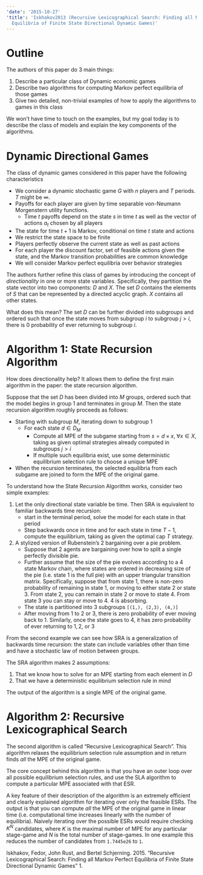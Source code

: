 ```yaml
---
'date': '2015-10-27'
'title': 'Iskhakov2013 (Recursive Lexicographical Search: Finding all Markov Perfect
  Equilibria of Finite State Directional Dynamic Games)'
---
```


<h1 id="outline">Outline</h1>
<p>The authors of this paper do 3 main things:</p>
<ol type="1">
<li>Describe a particular class of Dynamic economic games</li>
<li>Describe two algorithms for computing Markov perfect equilibria of those games</li>
<li>Give two detailed, non-trivial examples of how to apply the algorithms to games in this class</li>
</ol>
<p>We won’t have time to touch on the examples, but my goal today is to describe the class of models and explain the key components of the algorithms.</p>
<h1 id="dynamic-directional-games">Dynamic Directional Games</h1>
<p>The class of dynamic games considered in this paper have the following characteristics</p>
<ul>
<li>We consider a dynamic stochastic game <span class="math inline"><em>G</em></span> with <span class="math inline"><em>n</em></span> players and <span class="math inline"><em>T</em></span> periods. <span class="math inline"><em>T</em></span> might be <span class="math inline">∞</span>.</li>
<li>Payoffs for each player are given by time separable von-Neumann Morgenstern utility functions.
<ul>
<li>Time <span class="math inline"><em>t</em></span> payoffs depend on the state <span class="math inline"><em>s</em></span> in time <span class="math inline"><em>t</em></span> as well as the vector of actions <span class="math inline"><em>a</em><sub><em>t</em></sub></span> chosen by all players</li>
</ul></li>
<li>The state for time <span class="math inline"><em>t</em> + 1</span> is Markov, conditional on time <span class="math inline"><em>t</em></span> state and actions</li>
<li>We restrict the state space to be finite</li>
<li>Players perfectly observe the current state as well as past actions</li>
<li>For each player the discount factor, set of feasible actions given the state, and the Markov transition probabilities are common knowledge</li>
<li>We will consider Markov perfect equilibria over behavior strategies</li>
</ul>
<p>The authors further refine this class of games by introducing the concept of <em>directionality</em> in one or more state variables. Specifically, they partition the state vector into two components: <span class="math inline"><em>D</em></span> and <span class="math inline"><em>X</em></span>. The set <span class="math inline"><em>D</em></span> contains the elements of <span class="math inline"><em>S</em></span> that can be represented by a directed acyclic graph. <span class="math inline"><em>X</em></span> contains all other states.</p>
<p>What does this mean? The set <span class="math inline"><em>D</em></span> can be further divided into subgroups and ordered such that once the state moves from subgroup <span class="math inline"><em>i</em></span> to subgroup <span class="math inline"><em>j</em> &gt; <em>i</em></span>, there is 0 probability of ever returning to subgroup <span class="math inline"><em>i</em></span>.</p>
<h1 id="algorithm-1-state-recursion-algorithm">Algorithm 1: State Recursion Algorithm</h1>
<p>How does directionality help? It allows them to define the first main algorithm in the paper: the state recursion algorithm.</p>
<p>Suppose that the set <span class="math inline"><em>D</em></span> has been divided into <span class="math inline"><em>M</em></span> groups, ordered such that the model begins in group <span class="math inline">1</span> and terminates in group <span class="math inline"><em>M</em></span>. Then the state recursion algorithm roughly proceeds as follows:</p>
<ul>
<li>Starting with subgroup <span class="math inline"><em>M</em></span>, iterating down to subgroup 1
<ul>
<li>For each state <span class="math inline"><em>d</em> ∈ <em>D</em><sub><em>M</em></sub></span>
<ul>
<li>Compute all MPE of the subgame starting from <span class="math inline"><em>s</em> = <em>d</em> × <em>x</em>, ∀<em>x</em> ∈ <em>X</em></span>, taking as given optimal strategies already computed in subgroups <span class="math inline"><em>j</em> &gt; <em>i</em></span></li>
<li>If multiple such equilibria exist, use some deterministic equilibrium selection rule to choose a unique MPE</li>
</ul></li>
</ul></li>
<li>When the recursion terminates, the selected equilibria from each subgame are joined to form the MPE of the original game.</li>
</ul>
<p>To understand how the State Recursion Algorithm works, consider two simple examples:</p>
<ol type="1">
<li>Let the only directional state variable be time. Then SRA is equivalent to familiar backwards time recursion:
<ul>
<li>start in the terminal period, solve the model for each state in that period</li>
<li>Step backwards once in time and for each state in time <span class="math inline"><em>T</em> − 1</span>, compute the equilibrium, taking as given the optimal cap <span class="math inline"><em>T</em></span> strategy.</li>
</ul></li>
<li>A stylized version of Rubenstein’s 2 bargaining over a pie problem.
<ul>
<li>Suppose that 2 agents are bargaining over how to split a single perfectly divisible pie.</li>
<li>Further assume that the size of the pie evolves according to a 4 state Markov chain, where states are ordered in decreasing size of the pie (i.e. state 1 is the full pie) with an upper triangular transition matrix. Specifically, suppose that from state 1, there is non-zero probability of remaining in state 1, or moving to either state 2 or state 3. From state 2, you can remain in state 2 or move to state 4. From state 3 you can stay or move to 4. 4 is absorbing.</li>
<li>The state is partitioned into 3 subgroups <code>[(1,), (2,3), (4,)]</code></li>
<li>After moving from <span class="math inline">1</span> to <span class="math inline">2</span> or <span class="math inline">3</span>, there is zero probability of ever moving back to <span class="math inline">1</span>. Similarly, once the state goes to <span class="math inline">4</span>, it has zero probability of ever returning to <span class="math inline">1, 2,</span> or <span class="math inline">3</span></li>
</ul></li>
</ol>
<p>From the second example we can see how SRA is a generalization of backwards time recursion: the state can include variables other than time and have a stochastic law of motion between groups.</p>
<p>The SRA algorithm makes 2 assumptions:</p>
<ol type="1">
<li>That we know how to solve for an MPE starting from each element in <span class="math inline"><em>D</em></span></li>
<li>That we have a deterministic equilibrium selection rule in mind</li>
</ol>
<p>The output of the algorithm is a single MPE of the original game.</p>
<h1 id="algorithm-2-recursive-lexicographical-search">Algorithm 2: Recursive Lexicographical Search</h1>
<p>The second algorithm is called “Recursive Lexicographical Search”. This algorithm relaxes the equilibrium selection rule assumption and in return finds <em>all</em> the MPE of the original game.</p>
<p>The core concept behind this algorithm is that you have an outer loop over all possible equilibrium selection rules, and use the SLA algorithm to compute a particular MPE associated with that ESR.</p>
<p>A key feature of their description of the algorithm is an extremely efficient and clearly explained algorithm for iterating over only the feasible ESRs. The output is that you can compute <em>all</em> the MPE of the original game in linear time (i.e. computational time increases linearly with the number of equilibria). Naively iterating over the possible ESRs would require checking <span class="math inline"><em>K</em><sup><em>N</em></sup></span> candidates, where <span class="math inline"><em>K</em></span> is the maximal number of MPE for any particular stage-game and <span class="math inline"><em>N</em></span> is the total number of stage-games. In one example this reduces the number of candidates from <code>1.7445e26</code> to <code>1</code>.</p>
<div id="refs" class="references">
<div id="ref-Iskhakov2013">
<p>Iskhakov, Fedor, John Rust, and Bertel Schjerning. 2015. “Recursive Lexicographical Search: Finding all Markov Perfect Equilibria of Finite State Directional Dynamic Games” 1.</p>
</div>
</div>

